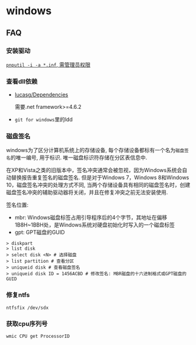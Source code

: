 # windows

## FAQ
### 安装驱动
[`pnputil -i -a *.inf`, 需管理员权限](https://help.aliyun.com/document_detail/217543.html#section-1kb-hov-812)

### 查看dll依赖
- [lucasg/Dependencies](https://zhuanlan.zhihu.com/p/395557318)

	需要.net framework>=4.6.2
- `git for windows`里的ldd

### 磁盘签名
windows为了区分计算机系统上的存储设备, 每个存储设备都标有一个名为`磁盘签名`的唯一编号, 用于标识. 唯一磁盘标识符存储在分区表信息中.

在XP和Vista之类的旧版本中，签名冲突通常会被忽视，因为Windows系统会自动替换报告重复签名的磁盘签名. 但是对于Windows 7，Windows 8和Windows 10，磁盘签名冲突的处理方式不同, 当两个存储设备具有相同的磁盘签名时，创建磁盘签名冲突的辅助驱动器将关闭，并且在修复冲突之前无法安装使用.

签名位置:
- mbr: Windows磁盘标签占用引导程序后的4个字节，其地址在偏移1B8H~1BBH处，是Windows系统对硬盘初始化时写入的一个磁盘标签
- gpt: GPT磁盘的GUID

```msdoc
> diskpart
> list disk
> select disk <N> # 选择磁盘
> list partition # 查看分区
> uniqueid disk # 查看磁盘签名
> uniqueid disk ID = 1456ACBD # 修改签名: MBR磁盘的十六进制格式或GPT磁盘的GUID
```

### 修复ntfs
`ntfsfix /dev/sdx`

### 获取cpu序列号
`wmic CPU get ProcessorID`
